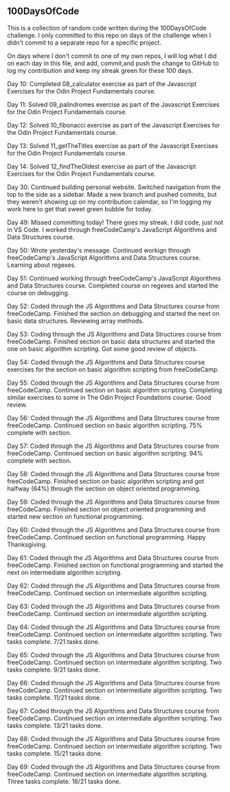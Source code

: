 ## 100DaysOfCode

This is a collection of random code written during the 100DaysOfCode challenge. I only committed to this repo on days of the challenge when I didn't commit to a separate repo for a specific project. 

On days where I don't commit to one of my own repos, I will log what I did on each day in this file, and add, commit,and push the change to GitHub to log my contribution and keep my streak green for these 100 days.

Day 10: Completed 08_calculator exercise as part of the Javascript Exercises for the Odin Project Fundamentals course.

Day 11: Solved 09_palindromes exercise as part of the Javascript Exercises for the Odin Project Fundamentals course.

Day 12: Solved 10_fibonacci exercise as part of the Javascript Exercises for the Odin Project Fundamentals course.

Day 13: Solved 11_getTheTitles exercise as part of the Javascript Exercises for the Odin Project Fundamentals course.

Day 14: Solved 12_findTheOldest exercise as part of the Javascript Exercises for the Odin Project Fundamentals course.

Day 30: Continued building personal website. Switched navigation from the top to the side as a sidebar. Made a new branch and pushed commits, but they weren't showing up on my contribution calendar, so I'm logging my work here to get that sweet green bubble for today.

Day 49: Missed committing today! There goes my streak. I did code, just not in VS Code. I worked through freeCodeCamp's JavaScript Algorithms and Data Structures course.

Day 50: Wrote yesterday's message. Continued workign through freeCodeCamp's JavaScript Algorithms and Data Structures course. Learning about regexes.

Day 51: Continued working through freeCodeCamp's JavaScript Algorithms and Data Structures course. Completed course on regexes and started the course on debugging.

Day 52: Coded through the JS Algorithms and Data Structures course from freeCodeCamp. Finished the section on debugging and started the next on basic data structures. Reviewing array methods.

Day 53: Coding through the JS Algorithms and Data Structures course from freeCodeCamp. Finished section on basic data structures and started the one on basic algorithm scripting. Got some good review of objects. 

Day 54: Coded through the JS Algorithms and Data Structures course exercises for the section on basic algorithm scripting from freeCodeCamp.   

Day 55: Coded through the JS Algorithms and Data Structures course from freeCodeCamp. Continued section on basic algorithm scripting. Completing similar exercises to some in The Odin Project Foundations course. Good review.

Day 56: Coded through the JS Algorithms and Data Structures course from freeCodeCamp. Continued section on basic algorithm scripting. 75% complete with section.

Day 57: Coded through the JS Algorithms and Data Structures course from freeCodeCamp. Continued section on basic algorithm scripting. 94% complete with section.

Day 58: Coded through the JS Algorithms and Data Structures course from freeCodeCamp. Finished section on basic algorithm scripting and got halfway (64%) through the section on object oriented programming. 

Day 59: Coded through the JS Algorithms and Data Structures course from freeCodeCamp. Finished section on object oriented programming and started new section on functional programming.

Day 60: Coded through the JS Algorithms and Data Structures course from freeCodeCamp. Continued section on functional programming. Happy Thanksgiving.

Day 61: Coded through the JS Algorithms and Data Structures course from freeCodeCamp. Finished section on functional programming and started the next on intermediate algorithm scripting. 

Day 62: Coded through the JS Algorithms and Data Structures course from freeCodeCamp. Continued section on intermediate algorithm scripting. 

Day 63: Coded through the JS Algorithms and Data Structures course from freeCodeCamp. Continued section on intermediate algorithm scripting.

Day 64: Coded through the JS Algorithms and Data Structures course from freeCodeCamp. Continued section on intermediate algorithm scripting. Two tasks complete. 7/21 tasks done.

Day 65: Coded through the JS Algorithms and Data Structures course from freeCodeCamp. Continued section on intermediate algorithm scripting. Two tasks complete. 9/21 tasks done.

Day 66: Coded through the JS Algorithms and Data Structures course from freeCodeCamp. Continued section on intermediate algorithm scripting. Two tasks complete. 11/21 tasks done.

Day 67: Coded through the JS Algorithms and Data Structures course from freeCodeCamp. Continued section on intermediate algorithm scripting. Two tasks complete. 13/21 tasks done.

Day 68: Coded through the JS Algorithms and Data Structures course from freeCodeCamp. Continued section on intermediate algorithm scripting. Two tasks complete. 15/21 tasks done.

Day 69: Coded through the JS Algorithms and Data Structures course from freeCodeCamp. Continued section on intermediate algorithm scripting. Three tasks complete. 18/21 tasks done.